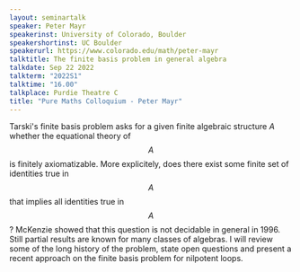 ```yaml
---
layout: seminartalk
speaker: Peter Mayr
speakerinst: University of Colorado, Boulder
speakershortinst: UC Boulder
speakerurl: https://www.colorado.edu/math/peter-mayr
talktitle: The finite basis problem in general algebra
talkdate: Sep 22 2022
talkterm: "2022S1"
talktime: "16.00"
talkplace: Purdie Theatre C
title: "Pure Maths Colloquium - Peter Mayr"
---
```


Tarski's finite basis problem asks for a given finite algebraic structure $A$ whether the equational theory of $$A$$ is finitely axiomatizable. More explicitely, does there exist some finite set of identities true in $$A$$ that implies all identities true in $$A$$? McKenzie showed that this question is not decidable in general in 1996. Still partial results are known for many classes of algebras. I will review some of the long history of the problem, state open questions and present a recent approach on the finite basis problem for nilpotent loops.